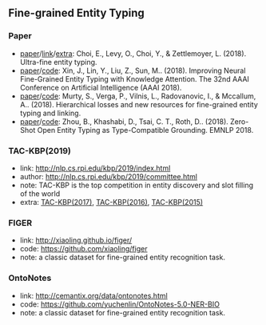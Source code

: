 ## **Fine-grained Entity Typing**


### Paper
  * [paper](https://aclweb.org/anthology/P18-1009)/[link](https://homes.cs.washington.edu/~eunsol/open_entity.html)/[extra](https://little1tow.github.io/2018/07/04/2018-07-04/): Choi, E., Levy, O., Choi, Y., & Zettlemoyer, L. (2018). Ultra-fine entity typing.
  * [paper](http://nlp.csai.tsinghua.edu.cn/~lyk/publications/aaai2018_entitytyping.pdf)/[code](https://github.com/thunlp/KNET): Xin, J., Lin, Y., Liu, Z., Sun, M.. (2018). Improving Neural Fine-Grained Entity Typing with Knowledge Attention. The 32nd AAAI Conference on Artificial Intelligence (AAAI 2018).
  * [paper](https://aclweb.org/anthology/P18-1010)/[code](https://github.com/MurtyShikhar/Hierarchical-Typing): Murty, S., Verga, P., Vilnis, L., Radovanovic, I., & Mccallum, A.. (2018). Hierarchical losses and new resources for fine-grained entity typing and linking. 
  * [paper](http://www.cis.upenn.edu/~danielkh/files/2018_zoe/2018_zero_zhot_typing.pdf)/[code](https://github.com/CogComp/zoe): Zhou, B., Khashabi, D., Tsai, C. T., Roth, D.. (2018). Zero-Shot Open Entity Typing as Type-Compatible Grounding. EMNLP 2018.
  
### TAC-KBP(2019)
  * link: http://nlp.cs.rpi.edu/kbp/2019/index.html
  * author: http://nlp.cs.rpi.edu/kbp/2019/committee.html
  * note: TAC-KBP is the top competition in entity discovery and slot filling of the world
  * extra: [TAC-KBP(2017)](https://tac.nist.gov/2017/index.html), [TAC-KBP(2016)](http://nlp.cs.rpi.edu/kbp/2016/index.html), [TAC-KBP(2015)](http://nlp.cs.rpi.edu/kbp/2015/index.html)

### FIGER
  * link: http://xiaoling.github.io/figer/
  * code: https://github.com/xiaoling/figer
  * note: a classic dataset for fine-grained entity recognition task.
  
### OntoNotes
  * link: http://cemantix.org/data/ontonotes.html
  * code: https://github.com/yuchenlin/OntoNotes-5.0-NER-BIO
  * note: a classic dataset for fine-grained entity recognition task.




